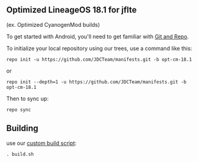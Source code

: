 
Optimized LineageOS 18.1 for jflte
---------------
(ex. Optimized CyanogenMod builds)

To get started with Android, you'll need to get
familiar with [Git and Repo](http://source.android.com/source/using-repo.html).

To initialize your local repository using our trees, use a command like this:

    repo init -u https://github.com/JDCTeam/manifests.git -b opt-cm-18.1

or

    repo init --depth=1 -u https://github.com/JDCTeam/manifests.git -b opt-cm-18.1

Then to sync up:

    repo sync

Building
---------------


use our [custom build script](https://github.com/JDCTeam/android_vendor_jdc/blob/opt-cm-18.1/build.sh):

    . build.sh
